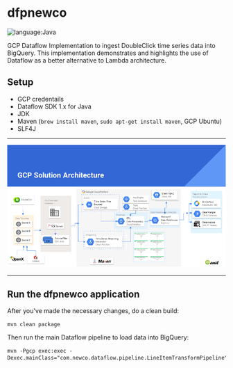 # dfpnewco
![language:Java](https://img.shields.io/badge/Language-Java-red.svg?style=flat-square) 

GCP Dataflow Implementation to ingest DoubleClick time series data into BigQuery. This implementation
demonstrates and highlights the use of Dataflow as a better alternative to Lambda architecture.

## Setup

+ GCP credentails
+ Dataflow SDK 1.x for Java
+ JDK
+ Maven (```brew install maven```, ```sudo apt-get install maven```, GCP Ubuntu)
+ SLF4J

----

![inline](assets/GCP_Slide.png)

----

## Run the dfpnewco application

After you've made the necessary changes, do a clean build:

```
mvn clean package
```

Then run the main Dataflow pipeline to load data into BigQuery:

```
mvn -Pgcp exec:exec -Dexec.mainClass="com.newco.dataflow.pipeline.LineItemTransformPipeline"
```
